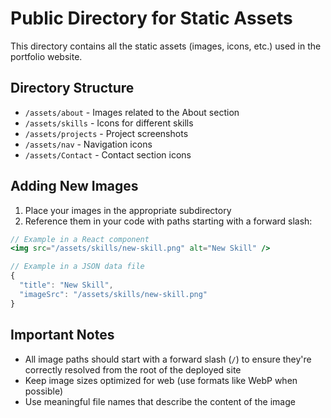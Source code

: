 # Public Directory for Static Assets

This directory contains all the static assets (images, icons, etc.) used in the portfolio website.

## Directory Structure

- `/assets/about` - Images related to the About section
- `/assets/skills` - Icons for different skills
- `/assets/projects` - Project screenshots
- `/assets/nav` - Navigation icons
- `/assets/Contact` - Contact section icons

## Adding New Images

1. Place your images in the appropriate subdirectory
2. Reference them in your code with paths starting with a forward slash:

```jsx
// Example in a React component
<img src="/assets/skills/new-skill.png" alt="New Skill" />

// Example in a JSON data file
{
  "title": "New Skill",
  "imageSrc": "/assets/skills/new-skill.png"
}
```

## Important Notes

- All image paths should start with a forward slash (`/`) to ensure they're correctly resolved from the root of the deployed site
- Keep image sizes optimized for web (use formats like WebP when possible)
- Use meaningful file names that describe the content of the image
